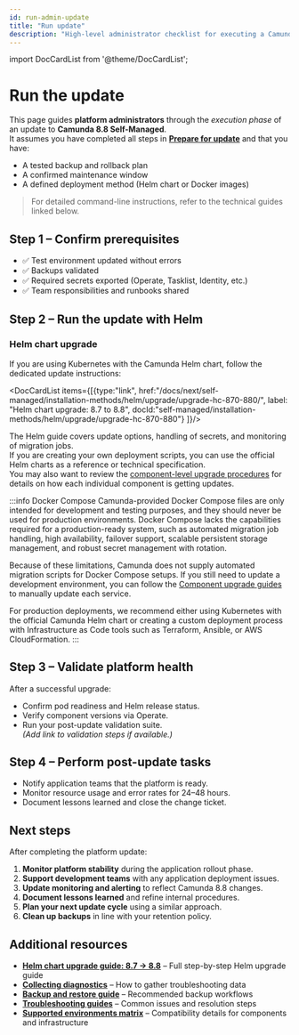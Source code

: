 ```yaml
---
id: run-admin-update
title: "Run update"
description: "High-level administrator checklist for executing a Camunda 8.8 update."
---
```


import DocCardList from '@theme/DocCardList';

# Run the update

This page guides **platform administrators** through the _execution phase_ of an update to **Camunda 8.8 Self-Managed**.  
It assumes you have completed all steps in [**Prepare for update**](./prepare-for-update.md) and that you have:

- A tested backup and rollback plan
- A confirmed maintenance window
- A defined deployment method (Helm chart or Docker images)

> For detailed command-line instructions, refer to the technical guides linked below.

## Step 1 – Confirm prerequisites

- ✅ Test environment updated without errors
- ✅ Backups validated
- ✅ Required secrets exported (Operate, Tasklist, Identity, etc.)
- ✅ Team responsibilities and runbooks shared

## Step 2 – Run the update with Helm

### Helm chart upgrade

If you are using Kubernetes with the Camunda Helm chart, follow the dedicated update instructions:

<DocCardList items={[{type:"link", href:"/docs/next/self-managed/installation-methods/helm/upgrade/upgrade-hc-870-880/", label: "Helm chart upgrade: 8.7 to 8.8", docId:"self-managed/installation-methods/helm/upgrade/upgrade-hc-870-880"}
]}/>

The Helm guide covers update options, handling of secrets, and monitoring of migration jobs.  
If you are creating your own deployment scripts, you can use the official Helm charts as a reference or technical specification.  
You may also want to review the [component-level upgrade procedures](../../components/components-upgrade/870-to-880.md) for details on how each individual component is getting updates.

:::info Docker Compose
Camunda-provided Docker Compose files are only intended for development and testing purposes, and they should never be used for production environments. Docker Compose lacks the capabilities required for a production-ready system, such as automated migration job handling, high availability, failover support, scalable persistent storage management, and robust secret management with rotation.

Because of these limitations, Camunda does not supply automated migration scripts for Docker Compose setups. If you still need to update a development environment, you can follow the [Component upgrade guides](../../components/components-upgrade/) to manually update each service.

For production deployments, we recommend either using Kubernetes with the official Camunda Helm chart or creating a custom deployment process with Infrastructure as Code tools such as Terraform, Ansible, or AWS CloudFormation.
:::

## Step 3 – Validate platform health

After a successful upgrade:

- Confirm pod readiness and Helm release status.
- Verify component versions via Operate.
- Run your post-update validation suite.  
  _(Add link to validation steps if available.)_

## Step 4 – Perform post-update tasks

- Notify application teams that the platform is ready.
- Monitor resource usage and error rates for 24–48 hours.
- Document lessons learned and close the change ticket.

## Next steps

After completing the platform update:

1. **Monitor platform stability** during the application rollout phase.
2. **Support development teams** with any application deployment issues.
3. **Update monitoring and alerting** to reflect Camunda 8.8 changes.
4. **Document lessons learned** and refine internal procedures.
5. **Plan your next update cycle** using a similar approach.
6. **Clean up backups** in line with your retention policy.

## Additional resources

- **[Helm chart upgrade guide: 8.7 → 8.8](../../installation-methods/helm/upgrade/helm-870-880.md)** – Full step-by-step Helm upgrade guide
- **[Collecting diagnostics](../../installation-methods/helm/operational-tasks/diagnostics.md)** – How to gather troubleshooting data
- **[Backup and restore guide](../../operational-guides/backup-restore/backup-and-restore.md)** – Recommended backup workflows
- **[Troubleshooting guides](../../operational-guides/troubleshooting.md)** – Common issues and resolution steps
- **[Supported environments matrix](../../../reference/supported-environments.md)** – Compatibility details for components and infrastructure

